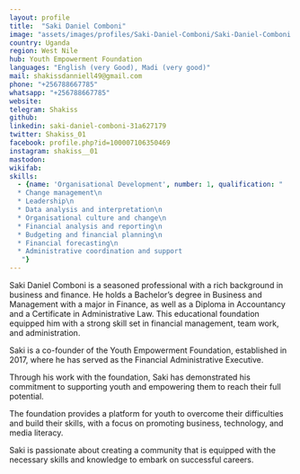 ```yaml
---
layout: profile
title:  "Saki Daniel Comboni"
image: "assets/images/profiles/Saki-Daniel-Comboni/Saki-Daniel-Comboni.jpg"
country: Uganda
region: West Nile
hub: Youth Empowerment Foundation
languages: "English (very Good), Madi (very good)"
mail: shakissdanniell49@gmail.com
phone: "+256788667785"
whatsapp: "+256788667785"
website: 
telegram: Shakiss
github: 
linkedin: saki-daniel-comboni-31a627179
twitter: Shakiss_01
facebook: profile.php?id=100007106350469
instagram: shakiss__01
mastodon: 
wikifab:
skills:
  - {name: 'Organisational Development', number: 1, qualification: "
  * Change management\n
  * Leadership\n
  * Data analysis and interpretation\n
  * Organisational culture and change\n
  * Financial analysis and reporting\n
  * Budgeting and financial planning\n
  * Financial forecasting\n
  * Administrative coordination and support
   "}
---
```

Saki Daniel Comboni is a seasoned professional with a rich background in business and finance. He holds a Bachelor’s degree in Business and Management with a major in Finance, as well as a Diploma in Accountancy and a Certificate in Administrative Law. This educational foundation equipped him with a strong skill set in financial management, team work, and administration.

Saki is a co-founder of the Youth Empowerment Foundation, established in 2017, where he has served as the Financial Administrative Executive. 

Through his work with the foundation, Saki has demonstrated his commitment to supporting youth and empowering them to reach their full potential. 

The foundation provides a platform for youth to overcome their difficulties and build their skills, with a focus on promoting business, technology, and media literacy. 

Saki is passionate about creating a community that is equipped with the necessary skills and knowledge to embark on successful careers.